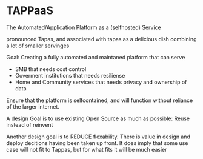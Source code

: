 # TAPPaaS

The Automated/Application Platform as a (selfhosted) Service

pronounced Tapas, and associated with tapas as a delicious dish combining a lot of smaller servinges

Goal:
Creating a fully automated and maintaned platform that can serve
- SMB that needs cost control
- Goverment institutions that needs resiliense
- Home and Community services that needs privacy and ownership of data
 
Ensure that the platform is selfcontained, and will function without reliance of the larger internet.

A design Goal is to use existing Open Source as much as possible: Reuse instead of reinvent

Another design goal is to REDUCE flexability. There is value in design and deploy decitions having been taken up front. It does imply that some use case will not fit to Tappas, but for what fits it will be much easier